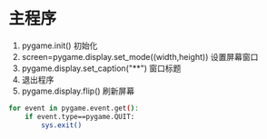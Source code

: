 # 主程序

1. pygame.init() 初始化
2. screen=pygame.display.set_mode((width,height)) 设置屏幕窗口
3. pygame.display.set_caption("**") 窗口标题
4. 退出程序
5. pygame.display.flip() 刷新屏幕

```bash
for event in pygame.event.get():
    if event.type==pygame.QUIT:
        sys.exit()
```